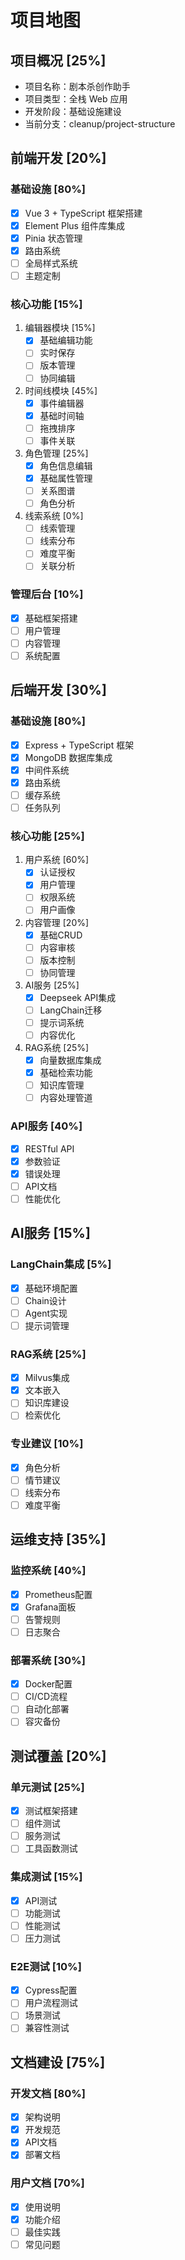 # 项目地图

## 项目概况 [25%]

- 项目名称：剧本杀创作助手
- 项目类型：全栈 Web 应用
- 开发阶段：基础设施建设
- 当前分支：cleanup/project-structure

## 前端开发 [20%]

### 基础设施 [80%]
- [x] Vue 3 + TypeScript 框架搭建
- [x] Element Plus 组件库集成
- [x] Pinia 状态管理
- [x] 路由系统
- [ ] 全局样式系统
- [ ] 主题定制

### 核心功能 [15%]
1. 编辑器模块 [15%]
   - [x] 基础编辑功能
   - [ ] 实时保存
   - [ ] 版本管理
   - [ ] 协同编辑

2. 时间线模块 [45%]
   - [x] 事件编辑器
   - [x] 基础时间轴
   - [ ] 拖拽排序
   - [ ] 事件关联

3. 角色管理 [25%]
   - [x] 角色信息编辑
   - [x] 基础属性管理
   - [ ] 关系图谱
   - [ ] 角色分析

4. 线索系统 [0%]
   - [ ] 线索管理
   - [ ] 线索分布
   - [ ] 难度平衡
   - [ ] 关联分析

### 管理后台 [10%]
- [x] 基础框架搭建
- [ ] 用户管理
- [ ] 内容管理
- [ ] 系统配置

## 后端开发 [30%]

### 基础设施 [80%]
- [x] Express + TypeScript 框架
- [x] MongoDB 数据库集成
- [x] 中间件系统
- [x] 路由系统
- [ ] 缓存系统
- [ ] 任务队列

### 核心功能 [25%]
1. 用户系统 [60%]
   - [x] 认证授权
   - [x] 用户管理
   - [ ] 权限系统
   - [ ] 用户画像

2. 内容管理 [20%]
   - [x] 基础CRUD
   - [ ] 内容审核
   - [ ] 版本控制
   - [ ] 协同管理

3. AI服务 [25%]
   - [x] Deepseek API集成
   - [ ] LangChain迁移
   - [ ] 提示词系统
   - [ ] 内容优化

4. RAG系统 [25%]
   - [x] 向量数据库集成
   - [x] 基础检索功能
   - [ ] 知识库管理
   - [ ] 内容处理管道

### API服务 [40%]
- [x] RESTful API
- [x] 参数验证
- [x] 错误处理
- [ ] API文档
- [ ] 性能优化

## AI服务 [15%]

### LangChain集成 [5%]
- [x] 基础环境配置
- [ ] Chain设计
- [ ] Agent实现
- [ ] 提示词管理

### RAG系统 [25%]
- [x] Milvus集成
- [x] 文本嵌入
- [ ] 知识库建设
- [ ] 检索优化

### 专业建议 [10%]
- [x] 角色分析
- [ ] 情节建议
- [ ] 线索分布
- [ ] 难度平衡

## 运维支持 [35%]

### 监控系统 [40%]
- [x] Prometheus配置
- [x] Grafana面板
- [ ] 告警规则
- [ ] 日志聚合

### 部署系统 [30%]
- [x] Docker配置
- [ ] CI/CD流程
- [ ] 自动化部署
- [ ] 容灾备份

## 测试覆盖 [20%]

### 单元测试 [25%]
- [x] 测试框架搭建
- [ ] 组件测试
- [ ] 服务测试
- [ ] 工具函数测试

### 集成测试 [15%]
- [x] API测试
- [ ] 功能测试
- [ ] 性能测试
- [ ] 压力测试

### E2E测试 [10%]
- [x] Cypress配置
- [ ] 用户流程测试
- [ ] 场景测试
- [ ] 兼容性测试

## 文档建设 [75%]

### 开发文档 [80%]
- [x] 架构说明
- [x] 开发规范
- [x] API文档
- [x] 部署文档

### 用户文档 [70%]
- [x] 使用说明
- [x] 功能介绍
- [ ] 最佳实践
- [ ] 常见问题 